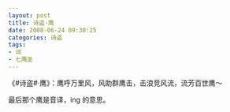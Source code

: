 ```yaml
---
layout: post
title: 诗盗·鹰
date: 2008-06-24 09:30:25
categories: 诗盗
tags:
- 词
- 七鹰圣
---
```

《#诗盗#·鹰》：鹰呼万里风，风助群鹰击，击浪竞风流，流芳百世鹰～

最后那个鹰是音译，ing 的意思。
